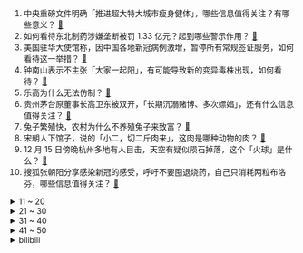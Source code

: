1. 中央重磅文件明确「推进超大特大城市瘦身健体」，哪些信息值得关注？有哪些意义？ [:link:](https://www.zhihu.com/question/572497873)
2. 如何看待东北制药涉嫌垄断被罚 1.33 亿元？起到哪些警示作用？ [:link:](https://www.zhihu.com/question/572254034)
3. 美国驻华大使馆称，因中国各地新冠病例激增，暂停所有常规签证服务，如何看待这一举措？ [:link:](https://www.zhihu.com/question/572529767)
4. 钟南山表示不主张「大家一起阳」，有可能导致新的变异毒株出现，如何看待？ [:link:](https://www.zhihu.com/question/572510832)
5. 乐高为什么无法仿制？ [:link:](https://www.zhihu.com/question/35558370)
6. 贵州茅台原董事长高卫东被双开，「长期沉溺赌博、多次嫖娼」，还有什么信息值得关注？ [:link:](https://www.zhihu.com/question/572465028)
7. 兔子繁殖快，农村为什么不养殖兔子来致富？ [:link:](https://www.zhihu.com/question/372098756)
8. 宋朝人下馆子，说的「小二，切二斤肉来」，这肉是哪种动物的肉？ [:link:](https://www.zhihu.com/question/460362433)
9. 12 月 15 日傍晚杭州多地有人目击，天空有疑似陨石掉落，这个「火球」是什么？ [:link:](https://www.zhihu.com/question/572529024)
10. 搜狐张朝阳分享感染新冠的感受，呼吁不要囤退烧药，自己只消耗两粒布洛芬，哪些信息值得关注？ [:link:](https://www.zhihu.com/question/572328223)
<details>
<summary>11 ~ 20</summary>

11. 江西、河北等多地血库告急，江苏血液中心 A 型血仅剩 3 天用量，哪些原因导致？新冠感染者能否献血？ [:link:](https://www.zhihu.com/question/572526183)
12. 钟南山称越「晚阳」，症状或越轻，如何看待此言论？个人应如何做好防护？还有哪些信息值得关注？ [:link:](https://www.zhihu.com/question/572513831)
13. 如何评价电影《阿凡达：水之道》（Avatar:The Way of Water）？ [:link:](https://www.zhihu.com/question/572276682)
14. 黄健翔称「姆巴佩基本功不扎实，对不起他的身体天赋」如何评价他在本届杯赛上的表现？他能达到梅罗的高度吗？ [:link:](https://www.zhihu.com/question/572347491)
15. 如何看待「实施渐进性延迟法定退休年龄政策」？对于该政策你有哪些建议？ [:link:](https://www.zhihu.com/question/570982794)
16. 为什么身负重伤的人一旦睡着就会死？ [:link:](https://www.zhihu.com/question/506272658)
17. 山东公安成功破获全省首起「代刷网课」案件，涉及全国在校大学生超 79 万人，如何从法律的角度解读？ [:link:](https://www.zhihu.com/question/572466494)
18. 为何有人宁愿开车 3 小时走国道，也不愿意一小时走高速？ [:link:](https://www.zhihu.com/question/553956084)
19. 如何看待吴亦凡工作室员工遭行业唾弃，无法找到工作，愤而受访曝案件内幕？污点艺人的工作人员应该被牵连吗？ [:link:](https://www.zhihu.com/question/571912918)
20. 世界杯决赛姆巴佩和梅西将正面对决，二人目前能力对比如何？在各自球队中的角色、定位是怎样的？ [:link:](https://www.zhihu.com/question/572443719)
</details>
<details>
<summary>21 ~ 30</summary>

21. Netflix 播放榜出炉新剧《星期三》打破英语电视收视纪录，该部剧为何如此受欢迎？ [:link:](https://www.zhihu.com/question/570190186)
22. 如何看待越来越多新冠感染者在朋友圈「晒阳」，分享治疗过程？从谈「疫」色变到「晒阳」意味着怎样的转变？ [:link:](https://www.zhihu.com/question/572298932)
23. 前 RNG 中野携手冠军上辅，2023 赛季 WBG 阵容正式出炉，这套配置算 LPL 联赛顶流吗？ [:link:](https://www.zhihu.com/question/572525959)
24. 诸葛亮的军事能力真的很一般吗？ [:link:](https://www.zhihu.com/question/327285500)
25. 网曝中国人寿新冠保险「阳了却不理赔」，如何看待买新冠保险理赔难问题？有什么信息值得关注？ [:link:](https://www.zhihu.com/question/572520393)
26. 现在一口流利的英语还值钱吗？ [:link:](https://www.zhihu.com/question/541682008)
27. 唐朝为什么要规定奴婢贱人，律比畜产这种惨无人道的法律？ [:link:](https://www.zhihu.com/question/68224485)
28. 太空题材的游戏里，越大的战舰速度就越慢，但是在太空不需要考虑重量和空气阻力，不是越大的船动力就越强吗？ [:link:](https://www.zhihu.com/question/572285633)
29. 继黄桃罐头后电解质水也卖断货，某品牌电商单周销量环比涨超 13 倍，如何看待这一现象？ [:link:](https://www.zhihu.com/question/572077831)
30. 美丽的七彩云南究竟为什么让人流连忘返？ [:link:](https://www.zhihu.com/question/572312509)
</details>
<details>
<summary>31 ~ 40</summary>

31. 如何看待评论区成为年轻人彰显个性主要阵地，金句频出成常态，为什么年轻人越来越喜欢「沉迷」评论区？ [:link:](https://www.zhihu.com/question/572504506)
32. 以辞职的理由涨工资可以吗？ [:link:](https://www.zhihu.com/question/563743546)
33. 每天做50个俯卧撑两个月可以练出胸肌和腹肌么？ [:link:](https://www.zhihu.com/question/280013136)
34. 从未在一起和努力过最后没能在一起，哪个更遗憾？ [:link:](https://www.zhihu.com/question/572120363)
35. 高一高二没学好，高三还有希望吗？ [:link:](https://www.zhihu.com/question/570190686)
36. 股市要开始一轮牛市吗？ [:link:](https://www.zhihu.com/question/570742382)
37. 小时候每年过年你最期待的事是什么？ [:link:](https://www.zhihu.com/question/561968503)
38. 新手小白怎么才能坚持锻炼？ [:link:](https://www.zhihu.com/question/570814838)
39. S8 冠军选手高振宁宣布加盟 UP，你看好他本次复出吗？ [:link:](https://www.zhihu.com/question/571922469)
40. 工作看学历还是能力为重? [:link:](https://www.zhihu.com/question/568763512)
</details>
<details>
<summary>41 ~ 50</summary>

41. 聚酯纤维和棉花哪个更保温？ [:link:](https://www.zhihu.com/question/567968669)
42. 电子科大通报「学生偷拿外卖 30 余次」，从误拿变为释放压力，如何看待这种行为？怎样正确减压？ [:link:](https://www.zhihu.com/question/572499137)
43. 针对钓鱼岛，日政府将加强海保与自卫队协作，增加海保预算，如何解读？近期日本军事动作频频，意欲何为？ [:link:](https://www.zhihu.com/question/572267581)
44. 失败 4 次后，美军空射高超音速武器终于打完全程，如何评价美军高音速武器水平？ [:link:](https://www.zhihu.com/question/572096378)
45. 中国医药将负责辉瑞公司新冠治疗药物 Paxlovid○R 在中国大陆的进口和经销，哪些信息值得关注？ [:link:](https://www.zhihu.com/question/572345831)
46. 欧洲议会爆「最严重腐败丑闻」，副议长被拘押，家中被搜出数袋现金，哪些信息值得关注？ [:link:](https://www.zhihu.com/question/572068179)
47. 中国驻英使馆声明「英政府包庇『非法冲闯总领馆馆舍』反华分子，是极不负责的可耻行为」，哪些信息值得关注？ [:link:](https://www.zhihu.com/question/572465556)
48. 女子割腕送医后跳楼身亡，亲属索赔逾 237 万元被驳回，如何看待此事？医院应该承担责任吗？ [:link:](https://www.zhihu.com/question/572290786)
49. 你吃过最好吃的夜宵是什么？ [:link:](https://www.zhihu.com/question/560783616)
50. 办公室多名同事都「阳了」，剩下的员工不愿去上班该算旷工吗？ [:link:](https://www.zhihu.com/question/572457918)
</details><details>
<summary>bilibili</summary>

1. EXO《Don't fight the feeling》MV [:link:](//www.bilibili.com/video/BV1te411P7Wa)
2. “从放羊娃到国家队队长，37岁的他全场打满120分钟！” [:link:](//www.bilibili.com/video/BV1MA41197qw)
3. 喉咙不舒服，咳嗽，试试这么按！ [:link:](//www.bilibili.com/video/BV1Pg411n7P9)
4. 中国民族服装，气势不能输 [:link:](//www.bilibili.com/video/BV14W4y1u7bP)
5. 不管有没有感染,请立刻打开这个视频。 [:link:](//www.bilibili.com/video/BV1o24y1S7UZ)
6. 在海南热带雨林国家公园，遇到了这些了不得的生物 [:link:](//www.bilibili.com/video/BV17A4119715)
7. 你管这叫火腿肠？！！！ [:link:](//www.bilibili.com/video/BV1MG411K74z)
8. 当我第九次尝试rap [:link:](//www.bilibili.com/video/BV1XD4y187Gh)
9. 国内开放了 刘庸详细解答关于新冠病毒 [:link:](//www.bilibili.com/video/BV1jM411U7rh)
10. “蓝朋友”变“男朋友”，这有一个甜甜的故事请查收～ [:link:](//www.bilibili.com/video/BV17K41167pN)
<details>
<summary>11 ~ 20</summary>

11. 第一次挽救生命，是什么体验 [:link:](//www.bilibili.com/video/BV1FG411K7Cd)
12. 当我穿上老婆婆的衣服去奶奶家，最后笑的站不来了 [:link:](//www.bilibili.com/video/BV1kP411M7fv)
13. 只需要这样这样，居然真的可以变成一条美人鱼 [:link:](//www.bilibili.com/video/BV1uR4y1k7nw)
14. 这真是一件很酷的事情 [:link:](//www.bilibili.com/video/BV1c14y1T79D)
15. 游戏中的女性角色，动作风格差距好大呀…… [:link:](//www.bilibili.com/video/BV1t84y1t7nP)
16. 每秒最高2400转！大自然进化出来的“马达”有多牛？ [:link:](//www.bilibili.com/video/BV1gR4y1k7F7)
17. 当我把666片落叶做成高定裙！ [:link:](//www.bilibili.com/video/BV128411V7Tu)
18. 当我带爸妈去拍婚纱照 [:link:](//www.bilibili.com/video/BV16D4y1a7fb)
19. 粉丝说看我发挥，我让他散兵起飞！！！ [:link:](//www.bilibili.com/video/BV1pG411K7MK)
20. 安息吧！查尔斯小火车！通关完结！ [:link:](//www.bilibili.com/video/BV1zd4y1v79r)
</details>
<details>
<summary>21 ~ 30</summary>

21. 压力怪给老子死 [:link:](//www.bilibili.com/video/BV19R4y1r73j)
22. 挑战买光必胜客店里所有的单品，要花多少钱？结算发现要破产了！ [:link:](//www.bilibili.com/video/BV1g84y1t73u)
23. 「真理之律者」Armed Angel ( ᗜ ˰ ᗜ ) （原创曲） [:link:](//www.bilibili.com/video/BV1sG411P7Js)
24. 探秘诺贝尔奖晚宴！准备了整整1年的晚宴上都吃什么？ [:link:](//www.bilibili.com/video/BV1EK411678n)
25. 这一口够不够解馋？ [:link:](//www.bilibili.com/video/BV1pP4y1D7E8)
26. 江湖传言一口锅就能做的甜品，整一下？ [:link:](//www.bilibili.com/video/BV1AV4y1N7M3)
27. 沙特王子爱吃这？迪拜王室这聚餐？这家店小伙绷不住了！ [:link:](//www.bilibili.com/video/BV1Qd4y1e7xJ)
28. 语文老师看了直接气的拉屎！【小学生作业】 [:link:](//www.bilibili.com/video/BV1d14y1P7au)
29. 第九个南京大屠杀死难者国家公祭日，请留一分钟 [:link:](//www.bilibili.com/video/BV1eg411n7Wq)
30. 就是这个让我历劫的蛋糕，奶奶要把我轰出去，但是它真的很完美，哈哈哈哈 [:link:](//www.bilibili.com/video/BV1C44y1U77d)
</details>
<details>
<summary>31 ~ 40</summary>

31. 当年4399上的发泄神作，真实结局竟如此阴暗 [:link:](//www.bilibili.com/video/BV1944y1m78G)
32. 一个苹果65？！人均500的黑珍珠只有三道能点的菜？【凭啥那么贵47-醉东】 [:link:](//www.bilibili.com/video/BV1xv4y197UV)
33. 很好奇，这游戏凭啥敢卖中国人100w？ [:link:](//www.bilibili.com/video/BV1V84y1t7QA)
34. 《明日方舟》EP - Flame Shadow [:link:](//www.bilibili.com/video/BV1Ev4y1978y)
35. 花钱买个游戏，偷装文件还只让玩一次？！ [:link:](//www.bilibili.com/video/BV1H8411V7zY)
36. 《崩坏3》过场动画——「重逢」 [:link:](//www.bilibili.com/video/BV1u8411p7UQ)
37. 带着我  永远地复习下去...... [:link:](//www.bilibili.com/video/BV1CP4y1D7tV)
38. 结婚950天后，终于要开始了！！！ [:link:](//www.bilibili.com/video/BV1T8411p7zN)
39. 听说你们想看我穿渔网？ [:link:](//www.bilibili.com/video/BV12M411U73Y)
40. 看到这一幕，谁还忍心拉绳子！ [:link:](//www.bilibili.com/video/BV118411V7MV)
</details>
<details>
<summary>41 ~ 50</summary>

41. 感冒药叠吃=肝衰竭进ICU？感冒退烧药，究竟怎么吃才安全【茼蒿会】 [:link:](//www.bilibili.com/video/BV18P4y1D7GW)
42. 轻 松 拿 捏 二 次 元 [:link:](//www.bilibili.com/video/BV1xV4y1A7Ck)
43. 哦，要进画里了，孩子们，走好 [:link:](//www.bilibili.com/video/BV1GG4y1g7NK)
44. 【连续7天只吃垃圾食品】我的身体发生了什么变化！ [:link:](//www.bilibili.com/video/BV1x14y1N7QE)
45. “究竟什么样的人，才会喜欢这种氛围感” [:link:](//www.bilibili.com/video/BV1F8411V7MG)
46. 当我羊了以后，臭卷宝寸步不离守护妈妈！ [:link:](//www.bilibili.com/video/BV1kR4y1r7GE)
47. 连环整蛊一天女朋友后，她直接疯了！！！ [:link:](//www.bilibili.com/video/BV1Hg411E7ZR)
48. 【高燃】苦寻一年，一个视频带你看遍历代中国战刀！ [:link:](//www.bilibili.com/video/BV1bR4y1r7c6)
49. 托尼老师的钢铁战衣，能拿几个诺贝尔奖?【司徒之脑洞】 [:link:](//www.bilibili.com/video/BV13W4y1u7nZ)
50. 南方青年冬季骑行东北，零下十度河边露营煮火锅，帐篷内外温差34度很舒服 [:link:](//www.bilibili.com/video/BV1BM411z7sq)
</details>
<details>
<summary>51 ~ 60</summary>

51. 让你发烧 不是让你发烧 [:link:](//www.bilibili.com/video/BV1jG4y1g7mS)
52. angelababy化妆师“改造”普通人⁉画完直接走红毯！ [:link:](//www.bilibili.com/video/BV1id4y1e71E)
53. 挑战国宴名菜灌汤黄鱼，帅小子真的能成功吗？ [:link:](//www.bilibili.com/video/BV1qD4y187xR)
54. 【鉴定热门】千万级食品安全网红主居然经常弄错食物相关常识问题？买到违法产品却从不举报！ [:link:](//www.bilibili.com/video/BV1z44y1U7WX)
55. 《无间道》凭什么能封神20年？20000字细节解读带你看懂经典！ [:link:](//www.bilibili.com/video/BV1ae411P74Q)
56. 喝茶还是饮酒？这件环牙料与后赤壁赋哪个好？ [:link:](//www.bilibili.com/video/BV1NA41197wM)
57. 历史书：听的我脑子都要长出来了 [:link:](//www.bilibili.com/video/BV1YG4y1u7i3)
58. 《崩坏3》动画短片「一种很新的甲方」（ ᗜ ‸ ᗜ ） [:link:](//www.bilibili.com/video/BV1tA41197KM)
59. 小火车查尔斯 [:link:](//www.bilibili.com/video/BV1JG4y1g7bQ)
60. 动画里都是真的？四驱车越野大赛，四驱兄弟直呼内行。潇洒杯第六届第一集 [:link:](//www.bilibili.com/video/BV1qM411z7sb)
</details>
<details>
<summary>61 ~ 70</summary>

61. 周淑怡竟然向我提出这种请求！？ [:link:](//www.bilibili.com/video/BV1Wd4y1v7um)
62. 东京特产：原神广告 [:link:](//www.bilibili.com/video/BV1LD4y1a7zU)
63. 好多朋友说不够看，今天超长九分钟！ [:link:](//www.bilibili.com/video/BV1zg411n75H)
64. B站2022年度弹幕，两个字 [:link:](//www.bilibili.com/video/BV1hv4y197fB)
65. 探秘卡塔尔土豪邮轮自助餐！¥9000一张船票，能吃回本吗？ [:link:](//www.bilibili.com/video/BV14D4y187W6)
66. 带着紫藤花礼物，我倾听了一位女孩与猫的故事 [:link:](//www.bilibili.com/video/BV1R44y1m7Y3)
67. 《 A P P 大 战 》 [:link:](//www.bilibili.com/video/BV1uV4y1A7mV)
68. SEVENTEEN Shadow+March+HOT 2022AAA颁奖典礼舞台 [:link:](//www.bilibili.com/video/BV1W24y1X71d)
69. 融合召唤呼唤奇迹【水无月菌】 [:link:](//www.bilibili.com/video/BV1T44y1U72N)
70. 直播间里，每天有上百人问我是不是小孩 [:link:](//www.bilibili.com/video/BV1PK411z7CP)
</details>
<details>
<summary>71 ~ 80</summary>

71. 撩起刘海而已，变化这么大？！ [:link:](//www.bilibili.com/video/BV1k84y1t7N3)
72. 【伯爵狗】当我想拍汉服却看到了热巴鼓 [:link:](//www.bilibili.com/video/BV1bg411n7zu)
73. 绑架史上最大的失误 [:link:](//www.bilibili.com/video/BV1DD4y187vu)
74. 《2022年度十大黑马剧》【Low君大赏01】 [:link:](//www.bilibili.com/video/BV1314y1T7bU)
75. “他们  是每个男人的终极梦想！” [:link:](//www.bilibili.com/video/BV15R4y1k7Z6)
76. 古人的审美真的不会过时！ [:link:](//www.bilibili.com/video/BV1Z84y1t7zP)
77. 台赠大陆的世界最大圈养鳄鱼小河，快被养死了 [:link:](//www.bilibili.com/video/BV1Ve4y1K7xf)
78. “小时候是真没看懂...” [:link:](//www.bilibili.com/video/BV1xV4y1A7fE)
79. 【silly wisher】谁设计的这个生草游戏啊哈哈哈哈哈 [:link:](//www.bilibili.com/video/BV1DK411679Y)
80. 【极限打工人】“不是我选错了，是根本没得选” [:link:](//www.bilibili.com/video/BV1tR4y1k7MF)
</details>
<details>
<summary>81 ~ 90</summary>

81. 这几个神级资源网站，收藏了书签根本不舍得删除！ [:link:](//www.bilibili.com/video/BV1N44y1U7RX)
82. 这下不得不玩原神了...【P13 没想到我还有唱歌的天赋】【4K 60】 [:link:](//www.bilibili.com/video/BV1aD4y187Xa)
83. 【2022十大迷惑剧情】爆笑盘点！这是碳基生物能写出来的剧本？ [:link:](//www.bilibili.com/video/BV1GR4y1k7v1)
84. 【原神】旅行者，你对我妈做了什么！！！ [:link:](//www.bilibili.com/video/BV1bd4y1e7Ha)
85. 刘德华+吴京亮相！国产科幻《流浪地球2》新预告，人类数字永生？太阳危机不存在？ [:link:](//www.bilibili.com/video/BV1M24y1D7xU)
86. 《生命之摇》奉上 [:link:](//www.bilibili.com/video/BV1ng411E788)
87. “别压抑自己” [:link:](//www.bilibili.com/video/BV1fP4y1S7hi)
88. 19元自助小火锅，深夜无限怼，吃着喷着，笑着闹着，夫妻俩处成了兄弟 [:link:](//www.bilibili.com/video/BV1AG4y1G7SZ)
89. 经费爆炸！这一季真的豁出去了！！！ [:link:](//www.bilibili.com/video/BV128411G7by)
90. 《我是内个内个内个___》 [:link:](//www.bilibili.com/video/BV1dG4y137wn)
</details>
<details>
<summary>91 ~ 100</summary>

91. 有一百台自动贩卖机的神奇轮胎店…和“四国特工”的初次会面！ [:link:](//www.bilibili.com/video/BV1oM411m7sH)
92. 参考文献被标红！轻松几步教你解决！ [:link:](//www.bilibili.com/video/BV1TG411K7Jg)
93. 无所谓！黄桃罐头自会出手 [:link:](//www.bilibili.com/video/BV1wA41197gA)
94. 不要再说沒过程假画画，不然我揍死你！ [:link:](//www.bilibili.com/video/BV1eM411U7GB)
95. 明知道考不上了，还在坚持什么—女大四学生平静的破防视频信 [:link:](//www.bilibili.com/video/BV1SR4y1r7yu)
96. 23首爆火的欧美破亿神曲大串烧！ [:link:](//www.bilibili.com/video/BV1z44y1m7A7)
97. 请叫我 艾尔登 活阎王！ [:link:](//www.bilibili.com/video/BV1BW4y1M7iF)
98. 我花3个月研究了钱学森的理论讲的到底是什么？【钱学森下】【正经比比】 [:link:](//www.bilibili.com/video/BV1U14y1K7Ko)
99. 阳了如何优雅的请病假.. [:link:](//www.bilibili.com/video/BV1MK411r7f2)
100. 对不起！都是因为我让韩国队输掉了比赛！【国际连线究极尬聊  世界杯版】 [:link:](//www.bilibili.com/video/BV1W84y1t7XK)
</details></details>